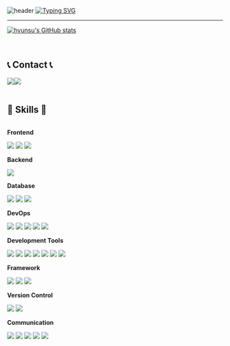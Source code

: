 ![header](https://capsule-render.vercel.app/api?type=waving&color=E6E6FA&text=&animation=twinkling&height=80)
[![Typing SVG](https://readme-typing-svg.demolab.com?font=Alkatra&weight=500&size=45&duration=3500&pause=3&color=BA55D3&center=true&vCenter=false&multiline=true&repeat=true&width=1000&height=100&lines=Welcome+to+hyunsu's+GitHub!👋)](https://git.io/typing-svg)
 
<div align="left">

-------

[![hyunsu's GitHub stats](https://github-readme-stats.vercel.app/api?username=hyunsu&include_all_commits=true&show_icons=true&theme=tokyonight&count_private=true)](https://github.com/hyunsu/github-readme-stats)
 
<br>


## 📞 Contact 📞
<div style="display:flex; flex-direction:row;">
    <a href="mailto:hyunssu1130@naver.com">
        <img src="https://img.shields.io/badge/Naver_Mail-03C75A?style=for-the-badge&logo=naver&logoColor=white"> 
    </a>
    <a href="https://open.kakao.com/o/s39aYLDg">
        <img src="https://img.shields.io/badge/KakaoTalk-FFCD00?style=for-the-badge&logo=KakaoTalk&logoColor=black"> 
    </a>
</div><br>


## 🔨 Skills 🔨
<div style="display:flex; flex-direction:column; align-items:flex-start;">
    <!-- Frontend -->
    <p><strong>Frontend</strong></p>
    <div>
        <img src="https://img.shields.io/badge/html5-E34F26?style=flat-square&logo=html5&logoColor=white"> 
        <img src="https://img.shields.io/badge/css-1572B6?style=flat-square&logo=css3&logoColor=white"> 
        <img src="https://img.shields.io/badge/bootstrap-7952B3?style=flat-square&logo=bootstrap&logoColor=white">
    </div>
    <!-- Backend -->
    <p><strong>Backend</strong></p>
    <div>
        <img src="https://img.shields.io/badge/python-3776AB?style=for-the-badge&logo=python&logoColor=white"> 
    </div>
    <!-- Database -->
    <p><strong>Database</strong></p>
    <div>
        <img src="https://img.shields.io/badge/mysql-4479A1?style=for-the-badge&logo=mysql&logoColor=white"> 
        <img src="https://img.shields.io/badge/postgresql-4169E1?style=for-the-badge&logo=postgresql&logoColor=white">
        <img src="https://img.shields.io/badge/sqlite-003B57?style=for-the-badge&logo=sqlite&logoColor=white">
    </div>
    <!-- DevOps -->
    <p><strong>DevOps</strong></p>
    <div>
        <img src="https://img.shields.io/badge/docker-2496ED?style=for-the-badge&logo=docker&logoColor=white">
        <img src="https://img.shields.io/badge/nginx-009639?style=for-the-badge&logo=nginx&logoColor=white">
        <img src="https://img.shields.io/badge/gunicorn-003333?style=for-the-badge&logo=gunicorn&logoColor=white">
        <img src="https://img.shields.io/badge/amazon aws-232F3E?style=for-the-badge&logo=amazon aws&logoColor=white"> 
        <img src="https://img.shields.io/badge/github actions-2088FF?style=for-the-badge&logo=github-actions&logoColor=white">
    </div>
    <!-- Development Tools -->
    <p><strong>Development Tools</strong></p>
    <div>
        <img src="https://img.shields.io/badge/visual studio code-007ACC?style=flat-square&logo=visual-studio-code&logoColor=white">
        <img src="https://img.shields.io/badge/visual studio-5C2D91?style=flat-square&logo=visual-studio&logoColor=white">
        <img src="https://img.shields.io/badge/anaconda-44A833?style=flat-square&logo=anaconda&logoColor=white">
        <img src="https://img.shields.io/badge/dbeaver-4D4D4D?style=flat-square&logo=dbeaver&logoColor=white">
        <img src="https://img.shields.io/badge/cursor-000000?style=flat-square&logo=cursor&logoColor=white">
        <img src="https://img.shields.io/badge/postman-FF6C37?style=flat-square&logo=postman&logoColor=white">
        <img src="https://img.shields.io/badge/swagger-85EA2D?style=flat-square&logo=swagger&logoColor=white">
    </div>
    <!-- Framework -->
    <p><strong>Framework</strong></p>
    <div>
        <img src="https://img.shields.io/badge/django-092E20?style=flat-square&logo=django&logoColor=white">
        <img src="https://img.shields.io/badge/fastapi-009688?style=flat-square&logo=fastapi&logoColor=white">
        <img src="https://img.shields.io/badge/celery-37814A?style=flat-square&logo=celery&logoColor=white">
    </div>
    <!-- Version Control -->
    <p><strong>Version Control</strong></p>
    <div>
        <img src="https://img.shields.io/badge/git-F05032?style=flat-square&logo=git&logoColor=white">
        <img src="https://img.shields.io/badge/github-181717?style=flat-square&logo=github&logoColor=white">
    </div>
    <!-- Communication -->
    <p><strong>Communication</strong></p>
    <div>
        <img src="https://img.shields.io/badge/figma-F24E1E?style=flat-square&logo=figma&logoColor=white">
        <img src="https://img.shields.io/badge/notion-000000?style=flat-square&logo=notion&logoColor=white">
        <img src="https://img.shields.io/badge/discord-5865F2?style=flat-square&logo=discord&logoColor=white">
        <img src="https://img.shields.io/badge/slack-4A154B?style=flat-square&logo=slack&logoColor=white">
        <img src="https://img.shields.io/badge/zoom-2D8CFF?style=flat-square&logo=zoom&logoColor=white">
    </div>
</div><br>



